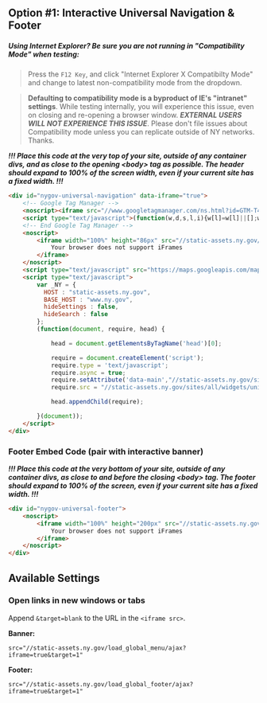 ## Option #1: Interactive Universal Navigation & Footer

##### Using Internet Explorer? Be sure you are not running in "_Compatibility Mode_" when testing:
> Press the `F12 Key`, and click "Internet Explorer X Compatibilty Mode" and change to latest non-compatibility mode from the dropdown.

> **Defaulting to compatibility mode is a byproduct of IE's "intranet" settings**. While testing internally, you will experience this issue, even on closing and re-opening a browser window. **_EXTERNAL USERS WILL NOT EXPERIENCE THIS ISSUE_**. Please don't file issues about Compatibility mode unless you can replicate outside of NY networks. Thanks.

___!!! Place this code at the very top of your site, outside of any container divs, and as close to the opening \<body\> tag as possible. The header should expand to 100% of the screen width, even if your current site has a fixed width. !!!___


```html
<div id="nygov-universal-navigation" data-iframe="true">
    <!-- Google Tag Manager -->
    <noscript><iframe src="//www.googletagmanager.com/ns.html?id=GTM-T4FP6H" height="0" width="0" style="display:none;visibility:hidden"></iframe></noscript>
    <script type="text/javascript">(function(w,d,s,l,i){w[l]=w[l]||[];w[l].push({'gtm.start':new Date().getTime(),event:'gtm.js'});var f=d.getElementsByTagName(s)[0];var j=d.createElement(s);var dl=l!='dataLayer'?'&l='+l:'';j.src='//www.googletagmanager.com/gtm.js?id='+i+dl;j.type='text/javascript';j.async=true;f.parentNode.insertBefore(j,f);})(window,document,'script','dataLayer','GTM-T4FP6H');</script>
    <!-- End Google Tag Manager -->
    <noscript>
        <iframe width="100%" height="86px" src="//static-assets.ny.gov/load_global_menu/ajax?iframe=true" frameborder="0" style="border:none; overflow:hidden; width:100%; height:86px;" scrolling="no">
            Your browser does not support iFrames
        </iframe>
    </noscript>
    <script type="text/javascript" src="https://maps.googleapis.com/maps/api/js?libraries=places"></script>
    <script type="text/javascript">
        var _NY = {
          HOST : "static-assets.ny.gov",
          BASE_HOST : "www.ny.gov",
          hideSettings : false,
          hideSearch : false
        };
        (function(document, require, head) {

            head = document.getElementsByTagName('head')[0];

            require = document.createElement('script');
            require.type = 'text/javascript';
            require.async = true;
            require.setAttribute('data-main',"//static-assets.ny.gov/sites/all/widgets/universal-navigation/js/main");
            require.src = "//static-assets.ny.gov/sites/all/widgets/universal-navigation/js/require.js";

            head.appendChild(require);

        }(document));
    </script>
</div>
```
### Footer Embed Code (pair with interactive banner)

 ___!!! Place this code at the very bottom of your site, outside of any container divs, as close to and before the closing \<body\> tag. The footer should expand to 100% of the screen, even if your current site has a fixed width. !!!___


```html
<div id="nygov-universal-footer">
    <noscript>
        <iframe width="100%" height="200px" src="//static-assets.ny.gov/load_global_footer/ajax?iframe=true" frameborder="0" style="border:none; overflow:hidden; width:100%; height:200px;" scrolling="no">
            Your browser does not support iFrames
        </iframe>
    </noscript>
</div>

```

## Available Settings

### Open links in new windows or tabs

Append `&target=blank` to the URL in the `<iframe src>`.

**Banner:**

```
src="//static-assets.ny.gov/load_global_menu/ajax?iframe=true&target=1"
```

**Footer:**

```
src="//static-assets.ny.gov/load_global_footer/ajax?iframe=true&target=1"
```
